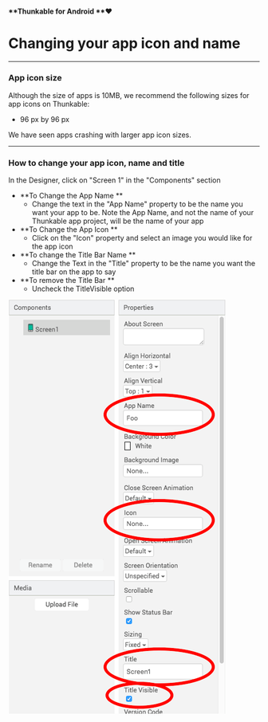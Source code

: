 #### **Thunkable for Android **❤

# Changing your app icon and name

---

### App icon size

Although the size of apps is 10MB, we recommend the following sizes for app icons on Thunkable:

* 96 px by 96 px

We have seen apps crashing with larger app icon sizes.

---

### How to change your app icon, name and title

In the Designer, click on "Screen 1" in the "Components" section

* **To Change the App Name **
  * Change the text in the "App Name" property to be the name you want your app to be. Note the App Name, and not the name of your Thunkable app project, will be the name of your app
* **To Change the App Icon **
  * Click on the "Icon" property and select an image you would like for the app icon
* **To change the Title Bar Name **
  * Change the Text in the "Title" property to be the name you want the title bar on the app to say
* **To remove the Title Bar **
  * Uncheck the TitleVisible option

![](/assets/change-app-icon.png)

